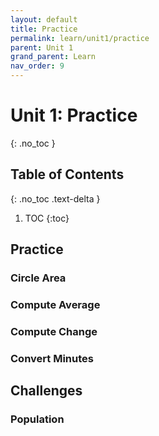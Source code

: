 ```yaml
---
layout: default
title: Practice
permalink: learn/unit1/practice
parent: Unit 1
grand_parent: Learn
nav_order: 9
---
```


# Unit 1: Practice
{: .no_toc }

## Table of Contents
{: .no_toc .text-delta }

1. TOC
{:toc}

## Practice

### Circle Area

### Compute Average

### Compute Change

### Convert Minutes

## Challenges

### Population